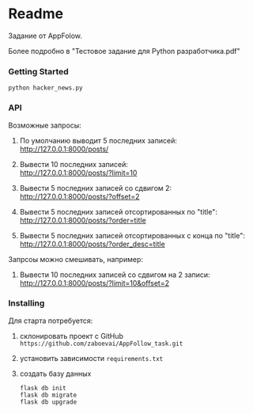 # Readme

Задание от AppFolow.

Более подробно в "Тестовое задание для Python разработчика.pdf"

### Getting Started

```
python hacker_news.py
```

### API 


Возможные запросы:
1) По умолчанию выводит 5 последних записей:
    http://127.0.0.1:8000/posts/

2) Вывести 10 последних записей:    
    http://127.0.0.1:8000/posts/?limit=10

3) Вывести 5 последних записей со сдвигом 2:
    http://127.0.0.1:8000/posts/?offset=2

4) Вывести 5 последних записей отсортированных по "title":
    http://127.0.0.1:8000/posts/?order=title

5) Вывести 5 последних записей отсортированных с конца по "title":
    http://127.0.0.1:8000/posts/?order_desc=title

Запрсоы можно смешивать, например:

1) Вывести 10 последних записей со сдвигом на 2 записи:
    http://127.0.0.1:8000/posts/?limit=10&offset=2


### Installing

Для старта потребуется:

1) склонировать проект с GitHub `https://github.com/zaboevai/AppFollow_task.git`

2) установить зависимости `requirements.txt`

3) создать базу данных
    
   ```
   flask db init    
   flask db migrate    
   flask db upgrade
   ```
        